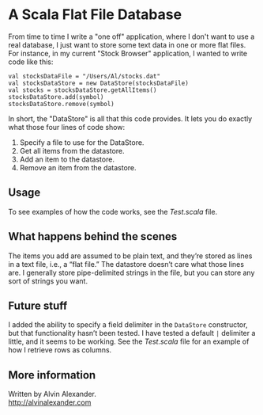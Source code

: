 A Scala Flat File Database
==========================

From time to time I write a "one off" application, where I don't want to use a real database, 
I just want to store some text data in one or more flat files. For instance, in my current 
"Stock Browser" application, I wanted to write code like this:

    val stocksDataFile = "/Users/Al/stocks.dat"
    val stocksDataStore = new DataStore(stocksDataFile)
    val stocks = stocksDataStore.getAllItems()
    stocksDataStore.add(symbol)
    stocksDataStore.remove(symbol)
    
In short, the "DataStore" is all that this code provides. It lets you do exactly what those four 
lines of code show:

1. Specify a file to use for the DataStore.
1. Get all items from the datastore.
1. Add an item to the datastore.
1. Remove an item from the datastore.


Usage
-----

To see examples of how the code works, see the *Test.scala* file.


What happens behind the scenes
------------------------------

The items you add are assumed to be plain text, and they’re stored as lines in a text file, i.e., a “flat file.” 
The datastore doesn’t care what those lines are. I generally store pipe-delimited strings in the file, but you
can store any sort of strings you want.


Future stuff
------------

I added the ability to specify a field delimiter in the `DataStore` constructor, but that
functionality hasn’t been tested. I have tested a default `|` delimiter a little, and it
seems to be working. See the *Test.scala* file for an example
of how I retrieve rows as columns.



More information
----------------

Written by Alvin Alexander.  
http://alvinalexander.com




